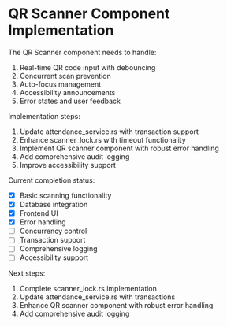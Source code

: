 # QR Scanner Component Implementation

The QR Scanner component needs to handle:

1. Real-time QR code input with debouncing
2. Concurrent scan prevention
3. Auto-focus management
4. Accessibility announcements
5. Error states and user feedback

Implementation steps:

1. Update attendance_service.rs with transaction support
2. Enhance scanner_lock.rs with timeout functionality
3. Implement QR scanner component with robust error handling
4. Add comprehensive audit logging
5. Improve accessibility support

Current completion status:

- [x] Basic scanning functionality
- [x] Database integration
- [x] Frontend UI
- [x] Error handling
- [ ] Concurrency control
- [ ] Transaction support
- [ ] Comprehensive logging
- [ ] Accessibility support

Next steps:

1. Complete scanner_lock.rs implementation
2. Update attendance_service.rs with transactions
3. Enhance QR scanner component with robust error handling
4. Add comprehensive audit logging

